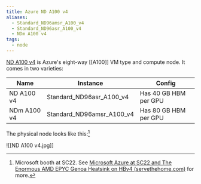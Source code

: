 ```yaml
---
title: Azure ND A100 v4
aliases:
  - Standard_ND96amsr_A100_v4
  - Standard_ND96asr_A100_v4
  - NDm A100 v4
tags:
  - node
---
```

[ND A100 v4](https://learn.microsoft.com/en-us/azure/virtual-machines/ndm-a100-v4-series) is Azure's eight-way [[A100]] VM type and compute node. It comes in two varieties:

| Name        | Instance                  | Config                |
| ----------- | ------------------------- | --------------------- |
| ND A100 v4  | Standard_ND96asr_A100_v4  | Has 40 GB HBM per GPU |
| NDm A100 v4 | Standard_ND96amsr_A100_v4 | Has 80 GB HBM per GPU |

The physical node looks like this:[^1]

![[ND A100 v4.jpg]]

[^1]: Microsoft booth at SC22. See [Microsoft Azure at SC22 and The Enormous AMD EPYC Genoa Heatsink on HBv4 (servethehome.com)](https://www.servethehome.com/microsoft-azure-at-sc22-and-the-enormous-amd-epyc-genoa-heatsink-on-hbv4/) for more.